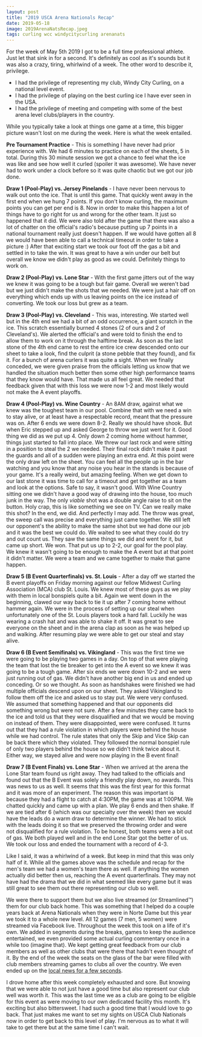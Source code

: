 ```yaml
---
layout: post
title: "2019 USCA Arena Nationals Recap"
date: 2019-05-18
image: 2019ArenaNatsRecap.jpeg
tags: curling wcc windycitycurling arenanats
---
```


For the week of May 5th 2019 I got to be a full time professional athlete. Just let that sink in for a second. It's definitely as cool as it's sounds but it was also a crazy, tiring, whirlwind of a week. The other word to describe it, privilege.

- I had the privilege of representing my club, Windy City Curling, on a national level event.
- I had the privilege of playing on the best curling ice I have ever seen in the USA.
- I had the privilege of meeting and competing with some of the best arena level clubs/players in the country.

While you typically take a look at things one game at a time, this bigger picture wasn't lost on me during the week. Here is what the week entailed.

<!--more-->

**Pre Tournament Practice** - This is something I have never had prior experience with. We had 6 minutes to practice on each of the sheets, 5 in total. During this 30 minute session we got a chance to feel what the ice was like and see how well it curled (spoiler it was awesome). We have never had to work under a clock before so it was quite chaotic but we got our job done.

**Draw 1 (Pool-Play) vs. Jersey Pinelands** - I have never been nervous to walk out onto the ice. That is until this game. That quickly went away in the first end when we hung 7 points. If you don't know curling, the maximum points you can get per end is 8. Now in order to make this happen a lot of things have to go right for us and wrong for the other team. It just so happened that it did. We were also told after the game that there was also a lot of chatter on the official's radio's because putting up 7 points in a national tournament really just doesn't happen. If we would have gotten all 8 we would have been able to call a technical timeout in order to take a picture :) After that exciting start we took our foot off the gas a bit and settled in to take the win. It was great to have a win under our belt but overall we know we didn't play as good as we could. Definitely things to work on.

**Draw 2 (Pool-Play) vs. Lone Star** - With the first game jitters out of the way we knew it was going to be a tough but fair game. Overall we weren't bad but we just didn't make the shots that we needed. We were just a hair off on everything which ends up with us leaving points on the ice instead of converting. We took our loss but grew as a team.

**Draw 3 (Pool-Play) vs. Cleveland** - This was, interesting. We started well but in the 4th end we had a bit of an odd occurrence, a giant scratch in the ice. This scratch essentially burned 4 stones (2 of ours and 2 of Cleveland's). We alerted the official's and were told to finish the end to allow them to work on it through the halftime break. As soon as the last stone of the 4th end came to rest the entire ice crew descended onto our sheet to take a look, find the culprit (a stone pebble that they found), and fix it. For a bunch of arena curlers it was quite a sight. When we finally conceded, we were given praise from the officials letting us know that we handled the situation much better then some other high performance teams that they know would have. That made us all feel great. We needed that feedback given that with this loss we were now 1-2 and most likely would not make the A event playoffs.

**Draw 4 (Pool-Play) vs. Wine Country** - An 8AM draw, against what we knew was the toughest team in our pool. Combine that with we need a win to stay alive, or at least have a respectable record, meant that the pressure was on. After 6 ends we were down 8-2. Really we should have shook. But when Eric stepped up and asked George to throw we just went for it. Good thing we did as we put up 4. Only down 2 coming home without hammer, things just started to fall into place. We threw our last rock and were sitting in a position to steal the 2 we needed. Their final rock didn't make it past the guards and all of a sudden were playing an extra end. At this point were the only draw left on the sheet. You can feel all the people up in the bar watching and you know that any noise you hear in the stands is because of your game. It's a really weird, but amazing feeling. When we get down to our last stone it was time to call for a timeout and get together as a team and look at the options. Safe to say, it wasn't good. With Wine Country sitting one we didn't have a good way of drawing into the house, too much junk in the way. The only _viable_ shot was a double angle raise to sit on the button. Holy crap, this is like something we see on TV. Can we really make this shot? In the end, we did. And perfectly I may add. The throw was great, the sweep call was precise and everything just came together. We still left our opponent's the ability to make the same shot but we had done our job and it was the best we could do. We waited to see what they could do try and out count us. They saw the same things we did and went for it, but came up short. We won. That put us up to 2-2, our goal for the pool play. We knew it wasn't going to be enough to make the A event but at that point it didn't matter. We were a team and we came together to make that game happen.

**Draw 5 (B Event Quarterfinals) vs. St. Louis** - After a day off we started the B event playoffs on Friday morning against our fellow Midwest Curling Association (MCA) club St. Louis. We knew most of these guys as we play with them in local bonspiels quite a bit. Again we went down in the beginning, clawed our way back to tie it up after 7 coming home without hammer again. We were in the process of setting up our steal when unfortunately one of the St. Louis players took a hard fall. Luckily he was wearing a crash hat and was able to shake it off. It was great to see everyone on the sheet and in the arena clap as soon as he was helped up and walking. After resuming play we were able to get our steal and stay alive.

**Draw 6 (B Event Semifinals) vs. Vikingland** - This was the first time we were going to be playing two games in a day. On top of that were playing the team that lost the tie breaker to get into the A event so we knew it was going to be a tough game. After six ends we were down 10-2 and we were just running out of gas. We didn't have another big end in us and ended up conceding. Or so we thought. As soon as handshakes were finished we had multiple officials descend upon on our sheet. They asked Vikingland to follow them off the ice and asked us to stay put. We were very confused. We assumed that something happened and that our opponents did something wrong but were not sure. After a few minutes they came back to the ice and told us that they were disqualified and that we would be moving on instead of them. They were disappointed, were were confused. It turns out that they had a rule violation in which players were behind the house while we had control. The rule states that only the Skip and Vice Skip can be back there which they violated. They followed the normal bonspiel rule of only two players behind the house so we didn't think twice about it. Either way, we stayed alive and were now playing in the B event final!

**Draw 7 (B Event Finals) vs. Lone Star** - When we arrived at the arena the Lone Star team found us right away. They had talked to the officials and found out that the B Event was solely a friendly play down, no awards. This was news to us as well. It seems that this was the first year for this format and it was more of an experiment. The reason this was important is because they had a flight to catch at 4:30PM, the game was at 1:00PM. We chatted quickly and came up with a plan. We play 6 ends and then shake. If we are tied after 6 (which was our specialty over the week) then we would have the leads do a warm draw to determine the winner. We had to stick with the leads doing it so that we preserved the throwing order and were not disqualified for a rule violation. To be honest, both teams were a bit out of gas. We both played well and in the end Lone Star got the better of us. We took our loss and ended the tournament with a record of 4-3.

Like I said, it was a whirlwind of a week. But keep in mind that this was only half of it. While all the games above was the schedule and recap for the men's team we had a women's team there as well. If anything the women actually did better then us, reaching the A event quarterfinals. They may not have had the drama that we did in what seemed like every game but it was still great to see them out there representing our club so well.

We were there to support them but we also live streamed (or Streamlined™) them for our club back home. This was something that I helped do a couple years back at Arena Nationals when they were in Norte Dame but this year we took it to a whole new level. All 12 games (7 men, 5 women) were streamed via Facebook live. Throughout the week this took on a life of it's own. We added in segments during the breaks, games to keep the audience entertained, we even provided some actual curling commentary once in a while too (imagine that). We kept getting great feedback from our club members as well as other clubs that were there that hadn't even thought of it. By the end of the week the seats on the glass of the bar were filled with club members streaming games to clubs all over the country. We even ended up on the [local news for a few seconds](http://www.fox29.com/news/teams-set-to-compete-in-arena-national-curling-championship).

I drove home after this week completely exhausted and sore. But knowing that we were able to not just have a good time but also represent our club well was worth it. This was the last time we as a club are going to be eligible for this event as were moving to our own dedicated facility this month. It's exciting but also bittersweet. I had such a good time that I would love to go back. That just makes me want to set my sights on USCA Club Nationals now in order to get back to this level of play. I'm nervous as to what it will take to get there but at the same time I can't wait.
